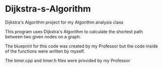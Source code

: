 # Dijkstra-s-Algorithm
Dijkstra's Algorithm project for my Algorithm analysis class

This program uses Dijkstra's Algorithm to calculate the shortest path between two given nodes on a graph.

The blueprint for this code was created by my Professor but the code inside of the functions were written by myself.

The timer.cpp and timer.h files were provided by my Professor
